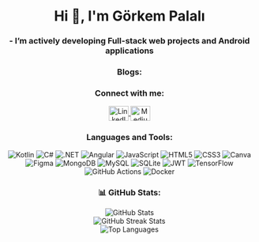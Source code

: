 <h1 align="center">Hi 👋, I'm Görkem Palalı</h1>
<h3 align="center"> - I’m actively developing Full-stack web projects and Android applications

<h3 align="center">Blogs: </h3>
<!-- BLOG-POST-LIST:START -->
<!-- BLOG-POST-LIST:END -->

<h3 align="center">Connect with me:</h3>
<p align="center">
  <a href="https://www.linkedin.com/in/görkem-palali-202818170/" target="blank">
    <img align="center" src="https://raw.githubusercontent.com/rahuldkjain/github-profile-readme-generator/master/src/images/icons/Social/linked-in-alt.svg" alt="LinkedIn" height="30" width="40" />
  </a>
  <a href="https://medium.com/@grkmsrk.grsk" target="blank">
    <img align="center" src="https://raw.githubusercontent.com/rahuldkjain/github-profile-readme-generator/master/src/images/icons/Social/medium.svg" alt="Medium" height="30" width="40" />
  </a>
</p>

<h3 align="center">Languages and Tools:</h3>

<div align="center">

  <img src="https://img.shields.io/badge/kotlin-%237F52FF.svg?style=plastic&logo=kotlin&logoColor=white" alt="Kotlin" />
  <img src="https://img.shields.io/badge/c%23-%23239120.svg?style=plastic&logo=csharp&logoColor=white" alt="C#" />
  <img src="https://img.shields.io/badge/.NET-5C2D91?style=plastic&logo=.net&logoColor=white" alt=".NET" />
  <img src="https://img.shields.io/badge/angular-%23DD0031.svg?style=plastic&logo=angular&logoColor=white" alt="Angular" />
  <img src="https://img.shields.io/badge/javascript-%23323330.svg?style=plastic&logo=javascript&logoColor=%23F7DF1E" alt="JavaScript" />
  <img src="https://img.shields.io/badge/html5-%23E34F26.svg?style=plastic&logo=html5&logoColor=white" alt="HTML5" />
  <img src="https://img.shields.io/badge/css3-%231572B6.svg?style=plastic&logo=css3&logoColor=white" alt="CSS3" />
  <img src="https://img.shields.io/badge/Canva-%2300C4CC.svg?style=plastic&logo=Canva&logoColor=white" alt="Canva" />
  <img src="https://img.shields.io/badge/figma-%23F24E1E.svg?style=plastic&logo=figma&logoColor=white" alt="Figma" />
  <img src="https://img.shields.io/badge/MongoDB-%234ea94b.svg?style=plastic&logo=mongodb&logoColor=white" alt="MongoDB" />
  <img src="https://img.shields.io/badge/mysql-4479A1.svg?style=plastic&logo=mysql&logoColor=white" alt="MySQL" />
  <img src="https://img.shields.io/badge/sqlite-%2307405e.svg?style=plastic&logo=sqlite&logoColor=white" alt="SQLite" />
  <img src="https://img.shields.io/badge/JWT-black?style=plastic&logo=JSON%20web%20tokens" alt="JWT" />
  <img src="https://img.shields.io/badge/TensorFlow-%23FF6F00.svg?style=plastic&logo=TensorFlow&logoColor=white" alt="TensorFlow" />
  <img src="https://img.shields.io/badge/github%20actions-%232671E5.svg?style=plastic&logo=githubactions&logoColor=white" alt="GitHub Actions" />
  <img src="https://img.shields.io/badge/docker-%230db7ed.svg?style=plastic&logo=docker&logoColor=white" alt="Docker" />

</div>


  <h3 align="center">📊 GitHub Stats:</h3>
<div align="center">
  <img src="https://github-readme-stats.vercel.app/api?username=GorkemPalali&theme=tokyonight&hide_border=false&include_all_commits=true&count_private=false" alt="GitHub Stats" /><br/>
  <img src="https://nirzak-streak-stats.vercel.app/?user=GorkemPalali&theme=tokyonight&hide_border=false" alt="GitHub Streak Stats" /><br/>
  <img src="https://github-readme-stats.vercel.app/api/top-langs/?username=GorkemPalali&theme=tokyonight&hide_border=false&include_all_commits=true&count_private=false&layout=compact" alt="Top Languages" />
</div>

<!-- Proudly created with GPRM ( https://gprm.itsvg.in ) -->
